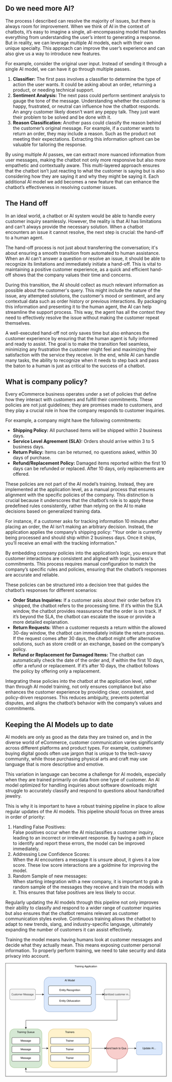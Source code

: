 ## Do we need more AI?

The process I described can resolve the majority of issues, but there is always room for improvement. When we think of AI in the context of chatbots, it’s easy to imagine a single, all-encompassing model that handles everything from understanding the user’s intent to generating a response. But in reality, we can leverage multiple AI models, each with their own unique specialty. This approach can improve the user’s experience and can also give us a way to introduce new features.

For example, consider the original user input. Instead of sending it through a single AI model, we can have it go through multiple passes.

1. **Classifier:** The first pass involves a classifier to determine the type of action the user wants. It could be asking about an order, returning a product, or needing technical support.  
2. **Sentiment Analysis:** The next pass could perform sentiment analysis to gauge the tone of the message. Understanding whether the customer is happy, frustrated, or neutral can influence how the chatbot responds. An angry customer likely doesn’t want any peppy talk. They just want their problem to be solved and be done with it.  
3. **Reason Classification:** Another pass could classify the reason behind the customer’s original message. For example, if a customer wants to return an order, they may include a reason. Such as the product not meeting their expectations. Extracting this information upfront can be valuable for tailoring the response.

By using multiple AI passes, we can extract more nuanced information from user messages, making the chatbot not only more responsive but also more empathetic and contextually aware. This multi-layered approach ensures that the chatbot isn’t just reacting to what the customer is saying but is also considering how they are saying it and why they might be saying it. Each additional AI model we add becomes a new feature that can enhance the chatbot’s effectiveness in resolving customer issues.

## The Hand off

In an ideal world, a chatbot or AI system would be able to handle every customer inquiry seamlessly. However, the reality is that AI has limitations and can't always provide the necessary solution. When a chatbot encounters an issue it cannot resolve, the next step is crucial: the hand-off to a human agent.

The hand-off process is not just about transferring the conversation; it's about ensuring a smooth transition from automated to human assistance. When an AI can't answer a question or resolve an issue, it should be able to recognize its limitations and immediately initiate a hand-off. This is vital to maintaining a positive customer experience, as a quick and efficient hand-off shows that the company values their time and concerns.

During this transition, the AI should collect as much relevant information as possible about the customer's query. This might include the nature of the issue, any attempted solutions, the customer's mood or sentiment, and any contextual data such as order history or previous interactions. By packaging this information and presenting it to the human agent, the AI can help streamline the support process. This way, the agent has all the context they need to effectively resolve the issue without making the customer repeat themselves. 

A well-executed hand-off not only saves time but also enhances the customer experience by ensuring that the human agent is fully informed and ready to assist. The goal is to make the transition feel seamless, minimizing any frustration the customer might feel and maximizing their satisfaction with the service they receive. In the end, while AI can handle many tasks, the ability to recognize when it needs to step back and pass the baton to a human is just as critical to the success of a chatbot.

## What is company policy?

Every eCommerce business operates under a set of policies that define how they interact with customers and fulfill their commitments. These policies are not just guidelines; they are promises made to customers, and they play a crucial role in how the company responds to customer inquiries.

For example, a company might have the following commitments:

* **Shipping Policy:** All purchased items will be shipped within 2 business days.  
* **Service Level Agreement (SLA):** Orders should arrive within 3 to 5 business days.  
* **Return Policy:** Items can be returned, no questions asked, within 30 days of purchase.  
* **Refund/Replacement Policy:** Damaged items reported within the first 10 days can be refunded or replaced. After 10 days, only replacements are offered.

These policies are not part of the AI model’s training. Instead, they are implemented at the application level, as a manual process that ensures alignment with the specific policies of the company. This distinction is crucial because it underscores that the chatbot’s role is to apply these predefined rules consistently, rather than relying on the AI to make decisions based on generalized training data.

For instance, if a customer asks for tracking information 10 minutes after placing an order, the AI isn’t making an arbitrary decision. Instead, the application applies the company’s shipping policy: "Your order is currently being processed and should ship within 2 business days. Once it ships, you’ll receive an email with the tracking information."

By embedding company policies into the application’s logic, you ensure that customer interactions are consistent and aligned with your business's commitments. This process requires manual configuration to match the company’s specific rules and policies, ensuring that the chatbot’s responses are accurate and reliable.

These policies can be structured into a decision tree that guides the chatbot’s responses for different scenarios:

* **Order Status Inquiries:** If a customer asks about their order before it’s shipped, the chatbot refers to the processing time. If it’s within the SLA window, the chatbot provides reassurance that the order is on track. If it’s beyond the SLA, the chatbot can escalate the issue or provide a more detailed explanation.  
* **Return Requests:** When a customer requests a return within the allowed 30-day window, the chatbot can immediately initiate the return process. If the request comes after 30 days, the chatbot might offer alternative solutions, such as store credit or an exchange, based on the company’s policy.  
* **Refund or Replacement for Damaged Items:** The chatbot can automatically check the date of the order and, if within the first 10 days, offer a refund or replacement. If it’s after 10 days, the chatbot follows the policy by offering only a replacement.

Integrating these policies into the chatbot at the application level, rather than through AI model training, not only ensures compliance but also enhances the customer experience by providing clear, consistent, and policy-driven responses. This reduces ambiguity, prevents potential disputes, and aligns the chatbot’s behavior with the company’s values and commitments.

## Keeping the AI Models up to date

AI models are only as good as the data they are trained on, and in the diverse world of eCommerce, customer communication varies significantly across different platforms and product types. For example, customers buying digital goods often use jargon that is unique to the tech-savvy community, while those purchasing physical arts and craft may use language that is more descriptive and emotive.

This variation in language can become a challenge for AI models, especially when they are trained primarily on data from one type of customer. An AI model optimized for handling inquiries about software downloads might struggle to accurately classify and respond to questions about handcrafted jewelry.

This is why it is important to have a robust training pipeline in place to allow regular updates of the AI models. This pipeline should focus on three areas in order of priority:

1. Handling False Positives:  
   False positives occur when the AI misclassifies a customer inquiry, leading to an incorrect or irrelevant response. By having a path in place to identify and report these errors, the model can be improved immediately.  
2. Addressing Low Confidence Scores:  
   When the AI encounters a message it is unsure about, it gives it a low score. These low score interactions are a goldmine for improving the model.  
3. Random Sample of new messages:  
   When starting integration with a new company, it is important to grab a random sample of the messages they receive and train the models with it. This ensures that false positives are less likely to occur.

Regularly updating the AI models through this pipeline not only improves their ability to classify and respond to a wider range of customer inquiries but also ensures that the chatbot remains relevant as customer communication styles evolve. Continuous training allows the chatbot to adapt to new trends, slang, and industry-specific language, ultimately expanding the number of customers it can assist effectively.

Training the model means having humans look at customer messages and decide what they actually mean. This means exposing customer personal information. To properly perform training, we need to take security and data privacy into account.

![Training](./asset/images/training.svg)